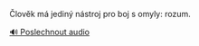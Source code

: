 
Člověk má jediný nástroj pro boj s omyly: rozum.

[🔊 Poslechnout audio](/data/7-paragraphs/audio/chapter_39/para_001-lovk-m-jedin-nstroj-pro-boj-s-omyly-rozum.mp3)
